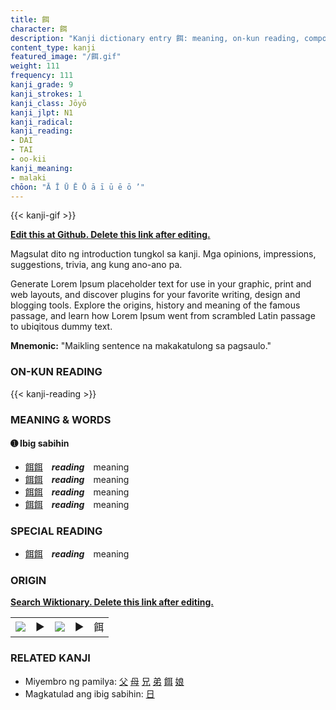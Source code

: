 ```yaml
---
title: 餌
character: 餌
description: "Kanji dictionary entry 餌: meaning, on-kun reading, compounds, origin, related kanji"
content_type: kanji
featured_image: "/餌.gif"
weight: 111
frequency: 111
kanji_grade: 9
kanji_strokes: 1
kanji_class: Jōyō
kanji_jlpt: N1
kanji_radical: 
kanji_reading: 
- DAI
- TAI
- oo-kii
kanji_meaning:
- malaki
chōon: "Ā Ī Ū Ē Ō ā ī ū ē ō ’"
---
```

[//]: # (Don't edit the line below. Kanji animated GIF code is automatically generated.)
{{< kanji-gif >}}

[//]: # (Edit below this line.)

**[Edit this at Github. Delete this link after editing.](https://github.com/tim0g/tim/tree/main/content/kanji/餌/index.md)**

Magsulat dito ng introduction tungkol sa kanji. Mga opinions, impressions, suggestions, trivia, ang kung ano-ano pa.

Generate Lorem Ipsum placeholder text for use in your graphic, print and web layouts, and discover plugins for your favorite writing, design and blogging tools. Explore the origins, history and meaning of the famous passage, and learn how Lorem Ipsum went from scrambled Latin passage to ubiqitous dummy text.
 
**Mnemonic:** "Maikling sentence na makakatulong sa pagsaulo."

### ON-KUN READING

[//]: # (Don't edit the line below. ON-KUN READING code is automatically generated.)
{{< kanji-reading >}}

### MEANING & WORDS

#### ➊ **Ibig sabihin**
  - [餌](../餌)[餌](../餌)　***reading***　meaning
  - [餌](../餌)[餌](../餌)　***reading***　meaning
  - [餌](../餌)[餌](../餌)　***reading***　meaning
  - [餌](../餌)[餌](../餌)　***reading***　meaning

### SPECIAL READING
  - [餌](../餌)[餌](../餌)　***reading***　meaning

### ORIGIN

**[Search Wiktionary. Delete this link after editing.](https://wiktionary.org/wiki/餌)**
<table class="kanji-table"><tr><td>
<img src="60px-餌-bronze.svg.png">
</td><td>▶</td><td>
<img src="60px-餌-oracle.svg.png">
</td><td>▶</td>
<td class="kanji-origin">餌</td>
</tr></table>

### RELATED KANJI
- Miyembro ng pamilya: [父](../父) [母](../母) [兄](../兄) [弟](../弟) [餌](../餌) [娘](../娘)
- Magkatulad ang ibig sabihin: [日](../日)
